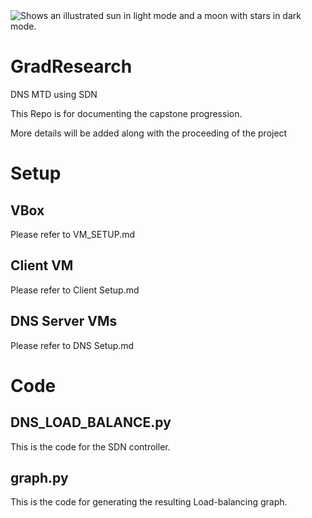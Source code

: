 <picture>
  <source media="(prefers-color-scheme: dark)" srcset="https://user-images.githubusercontent.com/25423296/163456776-7f95b81a-f1ed-45f7-b7ab-8fa810d529fa.png">
  <source media="(prefers-color-scheme: light)" srcset="https://user-images.githubusercontent.com/25423296/163456779-a8556205-d0a5-45e2-ac17-42d089e3c3f8.png">
  <img alt="Shows an illustrated sun in light mode and a moon with stars in dark mode." src="https://user-images.githubusercontent.com/25423296/163456779-a8556205-d0a5-45e2-ac17-42d089e3c3f8.png">
</picture>

# GradResearch
DNS MTD using SDN

This Repo is for documenting the capstone progression.

More details will be added along with the proceeding of the project

# Setup

## VBox

Please refer to VM_SETUP.md

## Client VM

Please refer to Client Setup.md

## DNS Server VMs

Please refer to DNS Setup.md

# Code

## DNS_LOAD_BALANCE.py

This is the code for the SDN controller.

## graph.py

This is the code for generating the resulting Load-balancing graph.
